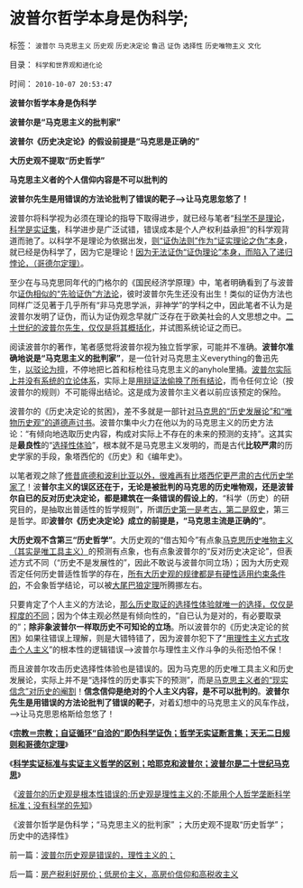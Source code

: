 # 波普尔哲学本身是伪科学;

标签： `波普尔` `马克思主义` `历史观` `历史决定论` `鲁迅` `证伪` `选择性` `历史唯物主义` `文化` 

目录： `科学和世界观和进化论`

时间： `2010-10-07 20:53:47`

**波普尔哲学本身是伪科学**

**波普尔是“马克思主义的批判家”**

**波普尔《历史决定论》的假设前提是“马克思是正确的”**

**大历史观不提取“历史哲学”**

**马克思主义者的个人信仰内容是不可以批判的**

**波普尔先生是用错误的方法论批判了错误的靶子——>让马克思忽悠了！**

波普尔将科学视为必须在理论的指导下取得进步，就已经与笔者“[科学不是理论](../../../2009/11/29/“科学不是理论”！信仰理论的标榜和幻灭.md)，[科学是实证集](../../../2009/6/18/科学是实证集；为什么诺贝尔不喜欢中国传统文化.md)，科学进步是广泛试错，错误成本是个人产权利益承担”的科学观背道而驰了。以科学不是理论为依据出发，[则“证伪法则”作为“证实理论之伪”本身](../../../2009/6/19/科学认知是唯心信仰和唯物主义共存条件.md)，就已经是伪科学了，因为它是理论！[因为无法证伪“证伪理论”本身，而陷入了递归悖论，（哥德尔定理）](../../../2009/6/6/哥德尔悖论定理，唯心哲学的恶梦.md)。

至少在与马克思同年代的门格尔的《国民经济学原理》中，笔者明确看到了与波普尔[证伪相似的“先验证伪”方法论](../../../2010/6/20/波普尔法则先验（transcendental）有歧义，其实指巫师法则.md)，彼时波普尔先生还没有出生！类似的证伪方法也同样广泛见著于几乎所有“非马克思学派，非神学”的学科之中，因此笔者不认为是波普尔发明了证伪，而认为证伪观念早就广泛存在于欧美社会的人文思想之中。[二十世纪的波普尔先生，仅仅是将其概括化](../../../2010/10/7/科学实证标准与实证主义哲学的区别.md)，并试图系统论证之而已。

阅读波普尔的著作，笔者感觉将波普尔视为独立哲学家，可能并不准确。**波普尔准确地说是“马克思主义的批判家”**，是一位针对马克思主义everything的鲁迅先生，[以驳论为擅](../../../2010/6/2/历史意识形态，驳论容易立论难.md)，不停地把匕首和标枪往马克思主义的anyhole里捅。[波普尔实际上并没有系统的立论体系](../../../2010/10/6/有神论的宗教是哲学，无神论的哲学是宗教.md)，实际上是[用辩证法偷换了所有结论](../../../2010/1/9/“白马非马”与辩证法和实证和科学理论.md)，而令任何立论（按波普尔的规则）不可能得出结论。这是成为波普尔主义者以前应该预定的保险。

波普尔的《历史决定论的贫困》，差不多就是一部针[对马克思的“历史发展论”和“唯物历史观”的道德声讨书](../../../2010/6/6/“历史唯物主义”道德史观讨论集.md)。波普尔集中火力在他以为的马克思主义的历史方法论：“有倾向地选取历史内容，构成对实际上不存在的未来的预测的支持”。这其实是**最良性**的“[选择性体验](../../../2009/4/4/期望，预期和选择性体验；有调查也没有发言权.md)”，根本就不是马克思主义发明的，而是古代**比较严肃**的历史学家的手段，象塔西佗的《历史》和《编年史》。

以笔者观之除了[修昔底德和波利比亚以外，很难再有比塔西佗更严肃的古代历史学家了](../../../2010/6/4/道德史观是东西方传统文化的共同之处.md)！波**普尔主义的误区还在于，无论是被批判的马克思的历史唯物观，还是波普尔自已的反对历史决定论，都是建筑在一条错误的假设上的**，“科学（历史）的研究目的，是抽取出普适性的哲学规则”，所谓[历史第一是考古，第二是叙史](../../../2010/6/2/历史是什么样学科？“历史学家”的三种类型.md)，第三是哲学。即**波普尔《历史决定论》成立的前提是，“马克思主流是正确的”**。

**大历史观不含第三“历史哲学”**。大历史观的“借古知今”有点象[马克思历史唯物主义（其实是唯工具主义）](../../../2010/3/9/没有利益就没有科学.md)的预测有点象，也有点象波普尔的“反对历史决定论”，但表述方式不同（“历史不是发展性的”，因此不敢说与波普尔同立场）；因为大历史观否定任何历史普适性哲学的存在，[所有大历史观的规律都是有硬性适用约束条件的](../../../2010/5/25/趋势利益是不能“宣传”出来；预测未来就需要客观性；.md)，不会象哲学结论，可以被[大尾巴狼定理](../../../2009/11/18/绝对的真理之大尾巴狼定律.md)所腾挪左右。

只要肯定了个人主义的方法论，[那么历史取证的选择性体验就唯一的选择，仅仅是程度的不同](../../../2010/7/14/大历史观，付里叶变换的采样之疑证和实证.md)；因为个体主观必然是有倾向性的，“自已认为是对的，有必要取录的”；**除非象波普尔一样取历史不可知论的立场**。所以波普尔的《历史决定论的贫困》如果往错误上理解，则是大错特错了，因为波普尔犯下了“[用理性主义方式攻击个人主义](../../../2010/6/25/个体价值观有可能“洗脑”吗？只有理性主义才有“洗脑.md)”的根本性的逻辑错误——>波普尔与理性主义作斗争的头衔恐怕不保！

而且波普尔攻击历史选择性体验也是错误的。因为马克思的历史唯工具主义和历史发展论，实际上并不是“选择性的历史事实下的预测”，而是[马克思主义者的“现实信念”对历史的阉割](../../../2009/10/17/主流经济学家的选择性阉割.md)！**信念信仰是绝对的个人主义内容，是不可以批判的**。**波普尔先生是用错误的方法论批判了错误的靶子**，对着幻想中的马克思主义的风车作战，——>让马克思恩格斯给忽悠了！

《[**宗教＝宗教；自证循环“自洽的”即伪科学证伪；哲学无实证断言集；天无二日规则和哥德尔定理**](../../../2010/10/6/有神论的宗教是哲学，无神论的哲学是宗教.md)》

《[**科学实证标准与实证主义哲学的区别；哈耶克和波普尔；波普尔是二十世纪马克思**](../../../2010/10/7/科学实证标准与实证主义哲学的区别.md)》

《[波普尔的历史观是根本性错误的;历史观是理性主义的;不能用个人哲学垄断科学标准；没有科学的先知](../../../2010/10/7/波普尔历史观是错误的，理性主义的；.md)》

《波普尔哲学是伪科学；“马克思主义的批判家” ；大历史观不提取“历史哲学”；历史中的选择性》



前一篇：[波普尔历史观是错误的，理性主义的；](../../../2010/10/7/波普尔历史观是错误的，理性主义的；.md)

后一篇：[房产税利好房价；低房价主义，高房价信仰和高税收主义](../../../2010/10/8/房产税利好房价；低房价主义，高房价信仰和高税收主义.md)